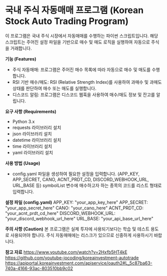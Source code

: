 <h1>국내 주식 자동매매 프로그램 (Korean Stock Auto Trading Program)</h1>

이 프로그램은 국내 주식 시장에서 자동매매를 수행하는 파이썬 스크립트입니다. 해당 스크립트는 주어진 설정 파일을 기반으로 매수 및 매도 로직을 실행하여 자동으로 주식을 거래합니다.

<b>**기능 (Features)**</b>

- 주식 자동매매: 프로그램은 주어진 매수 목록에 따라 자동으로 매수 및 매도를 수행합니다.
- RSI 기반 매수/매도: RSI (Relative Strength Index)를 사용하여 과매수 및 과매도 상태를 판단하여 매수 또는 매도를 실행합니다.
- 디스코드 알림: 프로그램은 디스코드 웹훅을 사용하여 매수/매도 정보 및 잔고를 알립니다.

<b>**요구 사항 (Requirements)**</b>
- Python 3.x
- requests 라이브러리 설치
- json 라이브러리 설치
- datetime 라이브러리 설치
- time 라이브러리 설치
- yaml 라이브러리 설치

<b>**사용 방법 (Usage)**</b>
- config.yaml 파일을 생성하여 필요한 설정을 입력합니다. (APP_KEY, APP_SECRET, CANO, ACNT_PRDT_CD, DISCORD_WEBHOOK_URL, URL_BASE 등)
symbolList 변수에 매수하고자 하는 종목의 코드를 리스트 형태로 입력합니다.


**설정 파일 (config.yaml)**
APP_KEY: "your_app_key_here"
APP_SECRET: "your_app_secret_here"
CANO: "your_cano_here"
ACNT_PRDT_CD: "your_acnt_prdt_cd_here"
DISCORD_WEBHOOK_URL: "your_discord_webhook_url_here"
URL_BASE: "your_api_base_url_here"


**주의 사항 (Caution)**
본 프로그램은 실제 투자에 사용되기보다는 학습 및 테스트 용도로 사용되어야 합니다.
주식 자동매매에는 리스크가 있으므로 신중하게 사용하시기 바랍니다.



**참고 자료**
https://www.youtube.com/watch?v=2Hxfb5HT4kE
https://github.com/youtube-jocoding/koreainvestment-autotrade
https://apiportal.koreainvestment.com/apiservice/oauth2#L_5c87ba63-740a-4166-93ac-803510bb9c02


